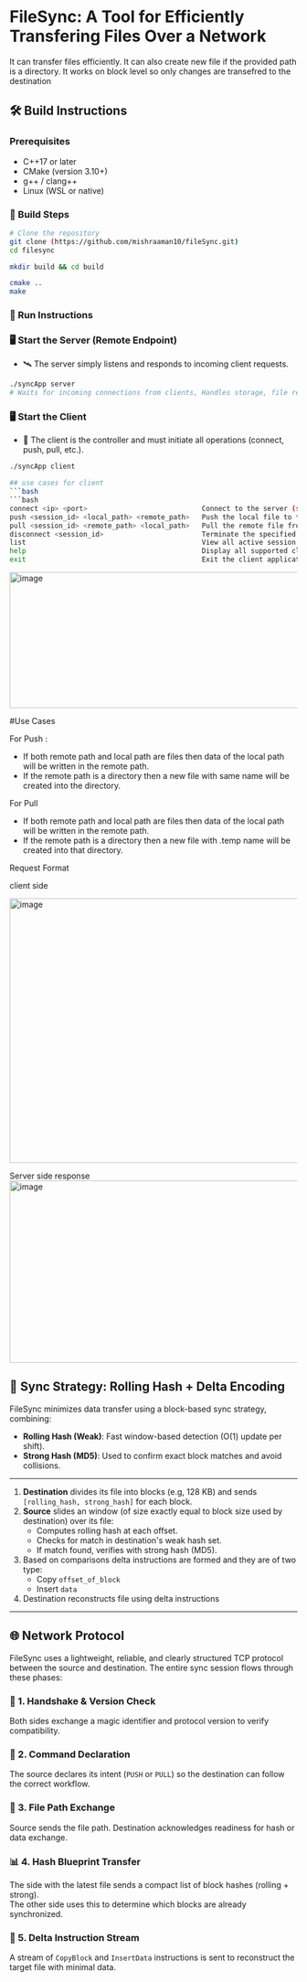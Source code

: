 # FileSync: A Tool for Efficiently Transfering Files Over a Network

It can transfer files efficiently. It can also create new file if the provided path is a directory. It works on block level so only changes are transefred to the destination

## 🛠️ Build Instructions

### Prerequisites
- C++17 or later
- CMake (version 3.10+)
- g++ / clang++
- Linux (WSL or native)



### 🔧 Build Steps

```bash
# Clone the repository
git clone (https://github.com/mishraaman10/fileSync.git)
cd filesync

mkdir build && cd build

cmake ..
make
```

### 🚀 Run Instructions

### 🖥️ Start the Server (Remote Endpoint)
- 🛰️ The server simply listens and responds to incoming client requests.
```bash
./syncApp server
# Waits for incoming connections from clients, Handles storage, file retrieval, and synchronization requests.
```

### 🖥️ Start the Client
- 🧭 The client is the controller and must initiate all operations (connect, push, pull, etc.).
```bash
./syncApp client

## use cases for client
```bash
```bash
connect <ip> <port>                            Connect to the server (supports up to 3 concurrent sessions) for same device use (connect 127.0.0.1 8080)
push <session_id> <local_path> <remote_path>   Push the local file to the server, efficiently overwriting the remote file
pull <session_id> <remote_path> <local_path>   Pull the remote file from the server, efficiently overwriting the local file
disconnect <session_id>                        Terminate the specified session with the server
list                                           View all active session IDs with their connection details
help                                           Display all supported client commands
exit                                           Exit the client application gracefully


```
<img width="1185" height="238" alt="image" src="https://github.com/user-attachments/assets/79b9ca5b-aa11-403e-9dd3-f764da8cdfdb" />



#Use Cases

For Push : 
- If both remote path and local path are files then data of the local path will be written in the remote path.
- If the remote path is a directory then a new file with same name will be created into the directory.

For Pull 
- If both remote path and local path are files then data of the local path will be written in the remote path.
- If the remote path is a directory then a new file with .temp name will be created into that directory.

Request Format

client side

<img width="1417" height="463" alt="image" src="https://github.com/user-attachments/assets/2e142ce2-3bd5-4acb-a731-49a35ce24aae" />


Server side response 
<img width="1466" height="319" alt="image" src="https://github.com/user-attachments/assets/1edc1ecd-d589-486d-b9ac-e358998d7700" />




## 🧠 Sync Strategy: Rolling Hash + Delta Encoding

FileSync minimizes data transfer using a block-based sync strategy, combining:

- **Rolling Hash (Weak)**: Fast window-based detection (O(1) update per shift).
- **Strong Hash (MD5)**: Used to confirm exact block matches and avoid collisions.

---
1. **Destination** divides its file into blocks (e.g, 128 KB) and sends `[rolling_hash, strong_hash]` for each block.
2. **Source** slides an window (of size exactly equal to block size used by destination) over its file:
   - Computes rolling hash at each offset.
   - Checks for match in destination's weak hash set.
   - If match found, verifies with strong hash (MD5).
3. Based on comparisons delta instructions are formed and they are of two type:
   - Copy `offset_of_block`
   - Insert `data`
4. Destination reconstructs file using delta instructions

---

## 🌐 Network Protocol

FileSync uses a lightweight, reliable, and clearly structured TCP protocol between the source and destination. The entire sync session flows through these phases:

### 🔗 1. Handshake & Version Check
Both sides exchange a magic identifier and protocol version to verify compatibility.

### 📢 2. Command Declaration
The source declares its intent (`PUSH` or `PULL`) so the destination can follow the correct workflow.

### 📂 3. File Path Exchange
Source sends the file path. Destination acknowledges readiness for hash or data exchange.

### 📊 4. Hash Blueprint Transfer
The side with the latest file sends a compact list of block hashes (rolling + strong).  
The other side uses this to determine which blocks are already synchronized.

### 🧩 5. Delta Instruction Stream
A stream of `CopyBlock` and `InsertData` instructions is sent to reconstruct the target file with minimal data.











